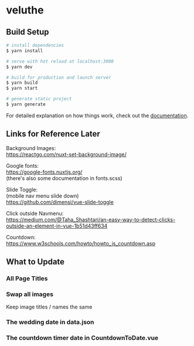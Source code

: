 # veluthe

## Build Setup

```bash
# install dependencies
$ yarn install

# serve with hot reload at localhost:3000
$ yarn dev

# build for production and launch server
$ yarn build
$ yarn start

# generate static project
$ yarn generate
```

For detailed explanation on how things work, check out the [documentation](https://nuxtjs.org).

## Links for Reference Later

Background Images:<br>
https://reactgo.com/nuxt-set-background-image/

Google fonts:<br>
https://google-fonts.nuxtjs.org/ <br>
(there's also some documentation in fonts.scss)

Slide Toggle: <br>
(mobile nav menu slide down) <br>
https://github.com/dimensi/vue-slide-toggle

Click outside Navmenu: <br>
https://medium.com/@Taha_Shashtari/an-easy-way-to-detect-clicks-outside-an-element-in-vue-1b51d43ff634

Countdown: <br>
https://www.w3schools.com/howto/howto_js_countdown.asp


## What to Update
### All Page Titles
### Swap all images 
Keep image titles / names the same
### The wedding date in data.json
### The countdown timer date in CountdownToDate.vue